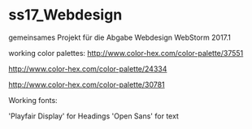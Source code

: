 # ss17_Webdesign
gemeinsames Projekt für die Abgabe Webdesign
WebStorm 2017.1


working color palettes:
http://www.color-hex.com/color-palette/37551

http://www.color-hex.com/color-palette/24334

http://www.color-hex.com/color-palette/30781


Working fonts:

'Playfair Display' for Headings
'Open Sans' for text
